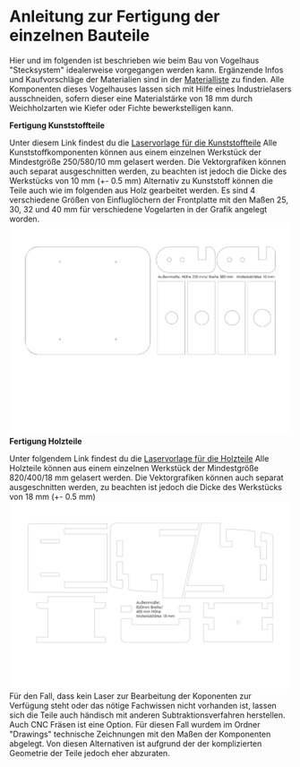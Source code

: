 # Anleitung zur Fertigung der einzelnen Bauteile

Hier und im folgenden ist beschrieben wie beim Bau von Vogelhaus "Stecksystem" idealerweise vorgegangen werden kann. Ergänzende Infos und Kaufvorschläge der Materialien sind in der [Materialliste](../Drawings/Materialliste_Stecksystem.pdf) zu finden. Alle Komponenten dieses Vogelhauses lassen sich mit Hilfe eines Industrielasers ausschneiden, sofern dieser eine Materialstärke von 18 mm durch Weichholzarten wie Kiefer oder Fichte bewerkstelligen kann. 

__Fertigung Kunststoffteile__

Unter diesem Link findest du die [Laservorlage für die Kunststoffteile](../Drawings/Stecksystem_Laservorlage_Kunststoffteile.svg) Alle Kunststoffkomponenten können aus einem einzelnen Werkstück der Mindestgröße 250/580/10 mm gelasert werden. Die Vektorgrafiken können auch separat ausgeschnitten werden, zu beachten ist jedoch die Dicke des Werkstücks von 10 mm (+- 0.5 mm) Alternativ zu Kunststoff können die Teile auch wie im folgenden aus Holz gearbeitet werden. Es sind 4 verschiedene Größen von Einfluglöchern der Frontplatte mit den Maßen 25, 30, 32 und 40 mm für verschiedene Vogelarten in der Grafik angelegt worden.  
![](L1.png)
__Fertigung Holzteile__

Unter folgendem Link findest du die  [Laservorlage für die Holzteile](../Drawings/Stecksystem_Laservorlage_Holzteile.svg) Alle Holzteile können aus einem einzelnen Werkstück der Mindestgröße 820/400/18 mm gelasert werden. Die Vektorgrafiken können auch separat ausgeschnitten werden, zu beachten ist jedoch die Dicke des Werkstücks von 18 mm (+- 0.5 mm)  
![](L2.png)
Für den Fall, dass kein Laser zur Bearbeitung der Koponenten zur Verfügung steht oder das nötige Fachwissen nicht vorhanden ist, lassen sich die Teile auch händisch mit anderen Subtraktionsverfahren herstellen. Auch CNC Fräsen ist eine Option. Für diesen Fall wurdem im Ordner "Drawings" technische Zeichnungen mit den Maßen der Komponenten abgelegt. Von diesen Alternativen ist aufgrund der der komplizierten Geometrie der Teile jedoch eher abzuraten.  


